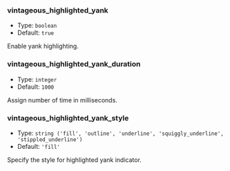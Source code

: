 ### vintageous_highlighted_yank

- Type: `boolean`
- Default: `true`

Enable yank highlighting.

### vintageous_highlighted_yank_duration

- Type: `integer`
- Default: `1000`

Assign number of time in milliseconds.

### vintageous_highlighted_yank_style

- Type: `string ('fill', 'outline', 'underline', 'squiggly_underline', 'stippled_underline')`
- Default: `'fill'`

Specify the style for highlighted yank indicator.


